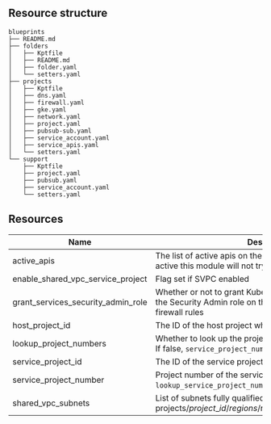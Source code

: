 ## Resource structure
```
blueprints
├── README.md
├── folders
│   ├── Kptfile
│   ├── README.md
│   ├── folder.yaml
│   └── setters.yaml
├── projects
│   ├── Kptfile
│   ├── dns.yaml
│   ├── firewall.yaml
│   ├── gke.yaml
│   ├── network.yaml
│   ├── project.yaml
│   ├── pubsub-sub.yaml
│   ├── service_account.yaml
│   ├── service_apis.yaml
│   └── setters.yaml
└── support
    ├── Kptfile
    ├── project.yaml
    ├── pubsub.yaml
    ├── service_account.yaml
    └── setters.yaml
```

## Resources

| Name | Description | Type | Default | Required |
|------|-------------|------|---------|:--------:|
| active\_apis | The list of active apis on the service project. If api is not active this module will not try to activate it | `list(string)` | `[]` | no |
| enable\_shared\_vpc\_service\_project | Flag set if SVPC enabled | `bool` | n/a | yes |
| grant\_services\_security\_admin\_role | Whether or not to grant Kubernetes Engine Service Agent the Security Admin role on the host project so it can manage firewall rules | `bool` | `false` | no |
| host\_project\_id | The ID of the host project which hosts the shared VPC | `string` | n/a | yes |
| lookup\_project\_numbers | Whether to look up the project numbers from data sources. If false, `service_project_number` will be used instead. | `bool` | `true` | no |
| service\_project\_id | The ID of the service project | `string` | n/a | yes |
| service\_project\_number | Project number of the service project. Will be used if `lookup_service_project_number` is false. | `string` | `null` | no |
| shared\_vpc\_subnets | List of subnets fully qualified subnet IDs (ie. projects/$project\_id/regions/$region/subnetworks/$subnet\_id) | `list(string)` | `[]` | no |